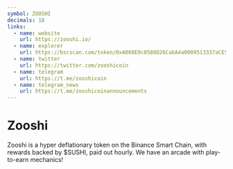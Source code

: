 ```yaml
---
symbol: ZOOSHI
decimals: 18
links:
  - name: website
    url: https://zooshi.io/
  - name: explorer
    url: https://bscscan.com/token/0xA060E0c0588D26CabA4a0009513337aCE50752dd
  - name: twitter
    url: https://twitter.com/zooshicoin
  - name: telegram
    url: https://t.me/zooshicoin
  - name: telegram_news
    url: https://t.me/zooshicoinannouncements
---
```


# Zooshi

Zooshi is a hyper deflationary token on the Binance Smart Chain, with rewards backed by $SUSHI, paid out hourly. We have an arcade with play-to-earn mechanics!
